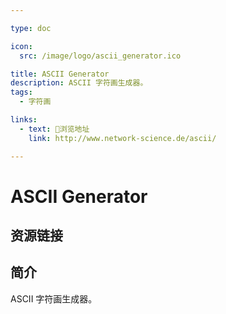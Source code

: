 ```yaml
---

type: doc

icon:
  src: /image/logo/ascii_generator.ico

title: ASCII Generator
description: ASCII 字符画生成器。
tags:
  - 字符画

links:
  - text: 🧰浏览地址
    link: http://www.network-science.de/ascii/

---
```


<ShowLogo />

# ASCII Generator

<ShowTags />

<ShowBreadcrumb />

## 资源链接

<ShowLinks />

## 简介

ASCII 字符画生成器。
